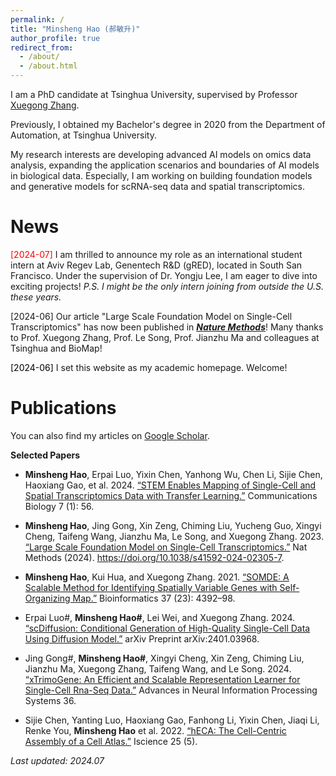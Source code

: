 ```yaml
---
permalink: /
title: "Minsheng Hao (郝敏升)"
author_profile: true
redirect_from: 
  - /about/
  - /about.html
---
```

I am a PhD candidate at Tsinghua University, supervised by Professor [Xuegong Zhang](https://scholar.google.com/citations?user=o2ZRDe4AAAAJ). 

Previously, I obtained my Bachelor's degree in 2020 from the Department of Automation, at Tsinghua University.

My research interests are developing advanced AI models on omics data analysis, expanding the application scenarios and boundaries of AI models in biological data. Especially, I am working on building foundation models and generative models for scRNA-seq data and spatial transcriptomics.

News
======
<span style="color:red;">[2024-07]</span> I am thrilled to announce my role as an international student intern at Aviv Regev Lab, Genentech R&D (gRED), located in South San Francisco. Under the supervision of Dr. Yongju Lee, I am eager to dive into exciting projects! *P.S. I might be the only intern joining from outside the U.S. these years.*

<span style="color:balck;">[2024-06]</span> Our article "Large Scale Foundation Model on Single-Cell Transcriptomics" has now been published in [***Nature Methods***](https://www.nature.com/articles/s41592-024-02305-7)! Many thanks to Prof. Xuegong Zhang, Prof. Le Song, Prof. Jianzhu Ma and colleagues at Tsinghua and BioMap! 

<span style="color:black;">[2024-06]</span> I set this website as my academic homepage. Welcome!

Publications
======
You can also find my articles on [Google Scholar](https://scholar.google.com/citations?user=UA6g8C8AAAAJ).

**Selected Papers**

- **Minsheng Hao**, Erpai Luo, Yixin Chen, Yanhong Wu, Chen Li, Sijie Chen, Haoxiang Gao, et al. 2024. [“STEM Enables Mapping of Single-Cell and Spatial Transcriptomics Data with Transfer Learning.”](https://www.nature.com/articles/s42003-023-05640-1) Communications Biology 7 (1): 56.

- **Minsheng Hao**, Jing Gong, Xin Zeng, Chiming Liu, Yucheng Guo, Xingyi Cheng, Taifeng Wang, Jianzhu Ma, Le Song, and Xuegong Zhang. 2023. [“Large Scale Foundation Model on Single-Cell Transcriptomics.”](https://www.nature.com/articles/s41592-024-02305-7) Nat Methods (2024). https://doi.org/10.1038/s41592-024-02305-7.

- **Minsheng Hao**, Kui Hua, and Xuegong Zhang. 2021. [“SOMDE: A Scalable Method for Identifying Spatially Variable Genes with Self-Organizing Map.”](https://doi.org/10.1093/bioinformatics/btab471) Bioinformatics 37 (23): 4392–98.

- Erpai Luo#, **Minsheng Hao#**, Lei Wei, and Xuegong Zhang. 2024. [“scDiffusion: Conditional Generation of High-Quality Single-Cell Data Using Diffusion Model.”](https://arxiv.org/abs/2401.03968) arXiv Preprint arXiv:2401.03968.

- Jing Gong#, **Minsheng Hao#**, Xingyi Cheng, Xin Zeng, Chiming Liu, Jianzhu Ma, Xuegong Zhang, Taifeng Wang, and Le Song. 2024. [“xTrimoGene: An Efficient and Scalable Representation Learner for Single-Cell Rna-Seq Data.”](https://openreview.net/forum?id=gdwcoBCMVi) Advances in Neural Information Processing Systems 36.

- Sijie Chen, Yanting Luo, Haoxiang Gao, Fanhong Li, Yixin Chen, Jiaqi Li, Renke You, **Minsheng Hao** et al. 2022. [“hECA: The Cell-Centric Assembly of a Cell Atlas.”](https://www.sciencedirect.com/science/article/pii/S2589004222005892) Iscience 25 (5).

*Last updated: 2024.07*